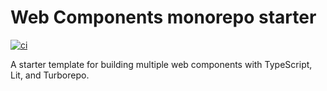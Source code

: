 # Web Components monorepo starter

[![ci](https://github.com/neokidev/web-components-monorepo-starter/actions/workflows/ci.yml/badge.svg)](https://github.com/neokidev/web-components-monorepo-starter/actions/workflows/ci.yml)

A starter template for building multiple web components with TypeScript, Lit, and Turborepo.
